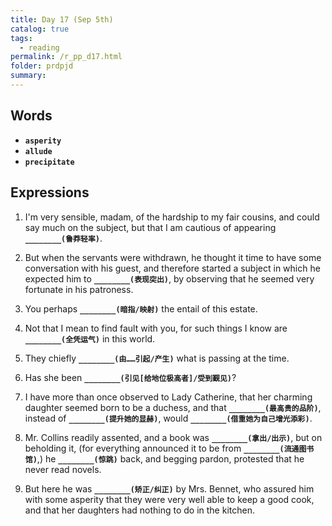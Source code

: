 ```yaml
---
title: Day 17 (Sep 5th)
catalog: true
tags: 
  - reading
permalink: /r_pp_d17.html
folder: prdpjd
summary: 
---
```


## Words

-   <b data-toggle="tooltip" data-original-title="{{site.data.glossary.asperity}}">`asperity`</b>
-   <b data-toggle="tooltip" data-original-title="{{site.data.glossary.allude}}">`allude`</b>
-   <b data-toggle="tooltip" data-original-title="{{site.data.glossary.precipitate-(adj)}}">`precipitate`</b>


## Expressions

1.  I'm very sensible, madam, of the hardship to my fair cousins, and could say much on the subject, but that I am cautious of appearing <b data-toggle="tooltip" data-original-title="{{site.data.answers.d17_a}}">`________(鲁莽轻率)`</b>.

2.  But when the servants were withdrawn, he thought it time to have some conversation with his guest, and therefore started a subject in which he expected him to <b data-toggle="tooltip" data-original-title="{{site.data.answers.d17_b}}">`________(表现突出)`</b>, by observing that he seemed very fortunate in his patroness.

3.  You perhaps <b data-toggle="tooltip" data-original-title="{{site.data.answers.d17_c}}">`________(暗指/映射)`</b> the entail of this estate.

4.  Not that I mean to find fault with you, for such things I know are <b data-toggle="tooltip" data-original-title="{{site.data.answers.d17_d}}">`________(全凭运气)`</b> in this world.

5.  They chiefly <b data-toggle="tooltip" data-original-title="{{site.data.answers.d17_e}}">`________(由……引起/产生)`</b> what is passing at the time.

6.  Has she been <b data-toggle="tooltip" data-original-title="{{site.data.answers.d17_f}}">`________(引见[给地位极高者]/受到觐见)`</b>? 

7.  I have more than once observed to Lady Catherine, that her charming daughter seemed born to be a duchess, and that <b data-toggle="tooltip" data-original-title="{{site.data.answers.d17_g}}">`________(最高贵的品阶)`</b>, instead of <b data-toggle="tooltip" data-original-title="{{site.data.answers.d17_g2}}">`________(提升她的显赫)`</b>, would <b data-toggle="tooltip" data-original-title="{{site.data.answers.d17_g3}}">`________(借重她为自己增光添彩)`</b>.

8.  Mr. Collins readily assented, and a book was <b data-toggle="tooltip" data-original-title="{{site.data.answers.d17_h}}">`________(拿出/出示)`</b>, but on beholding it, (for everything announced it to be from <b data-toggle="tooltip" data-original-title="{{site.data.answers.d17_h2}}">`________(流通图书馆)`</b>,) he <b data-toggle="tooltip" data-original-title="{{site.data.answers.d17_h3}}">`________(惊跳)`</b> back, and begging pardon, protested that he never read novels.

9.  But here he was <b data-toggle="tooltip" data-original-title="{{site.data.answers.d17_i}}">`________(矫正/纠正)`</b> by Mrs. Bennet, who assured him with some asperity that they were very well able to keep a good cook, and that her daughters had nothing to do in the kitchen.  
